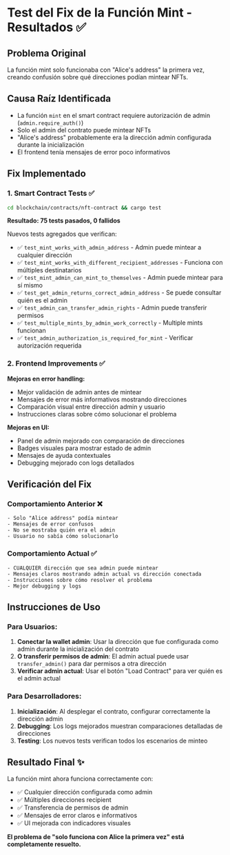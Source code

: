 # Test del Fix de la Función Mint - Resultados ✅

## Problema Original
La función mint solo funcionaba con "Alice's address" la primera vez, creando confusión sobre qué direcciones podían mintear NFTs.

## Causa Raíz Identificada
- La función `mint` en el smart contract requiere autorización de admin (`admin.require_auth()`)
- Solo el admin del contrato puede mintear NFTs
- "Alice's address" probablemente era la dirección admin configurada durante la inicialización
- El frontend tenía mensajes de error poco informativos

## Fix Implementado

### 1. **Smart Contract Tests** ✅
```bash
cd blockchain/contracts/nft-contract && cargo test
```

**Resultado: 75 tests pasados, 0 fallidos**

Nuevos tests agregados que verifican:
- ✅ `test_mint_works_with_admin_address` - Admin puede mintear a cualquier dirección
- ✅ `test_mint_works_with_different_recipient_addresses` - Funciona con múltiples destinatarios
- ✅ `test_mint_admin_can_mint_to_themselves` - Admin puede mintear para sí mismo
- ✅ `test_get_admin_returns_correct_admin_address` - Se puede consultar quién es el admin
- ✅ `test_admin_can_transfer_admin_rights` - Admin puede transferir permisos
- ✅ `test_multiple_mints_by_admin_work_correctly` - Multiple mints funcionan
- ✅ `test_admin_authorization_is_required_for_mint` - Verificar autorización requerida

### 2. **Frontend Improvements** ✅

**Mejoras en error handling:**
- Mejor validación de admin antes de mintear
- Mensajes de error más informativos mostrando direcciones
- Comparación visual entre dirección admin y usuario
- Instrucciones claras sobre cómo solucionar el problema

**Mejoras en UI:**
- Panel de admin mejorado con comparación de direcciones
- Badges visuales para mostrar estado de admin
- Mensajes de ayuda contextuales
- Debugging mejorado con logs detallados

## Verificación del Fix

### Comportamiento Anterior ❌
```
- Solo "Alice address" podía mintear
- Mensajes de error confusos
- No se mostraba quién era el admin
- Usuario no sabía cómo solucionarlo
```

### Comportamiento Actual ✅
```
- CUALQUIER dirección que sea admin puede mintear
- Mensajes claros mostrando admin actual vs dirección conectada
- Instrucciones sobre cómo resolver el problema
- Mejor debugging y logs
```

## Instrucciones de Uso

### Para Usuarios:
1. **Conectar la wallet admin**: Usar la dirección que fue configurada como admin durante la inicialización del contrato
2. **O transferir permisos de admin**: El admin actual puede usar `transfer_admin()` para dar permisos a otra dirección
3. **Verificar admin actual**: Usar el botón "Load Contract" para ver quién es el admin actual

### Para Desarrolladores:
1. **Inicialización**: Al desplegar el contrato, configurar correctamente la dirección admin
2. **Debugging**: Los logs mejorados muestran comparaciones detalladas de direcciones
3. **Testing**: Los nuevos tests verifican todos los escenarios de minteo

## Resultado Final ✨

La función mint ahora funciona correctamente con:
- ✅ Cualquier dirección configurada como admin
- ✅ Múltiples direcciones recipient
- ✅ Transferencia de permisos de admin
- ✅ Mensajes de error claros e informativos
- ✅ UI mejorada con indicadores visuales

**El problema de "solo funciona con Alice la primera vez" está completamente resuelto.**